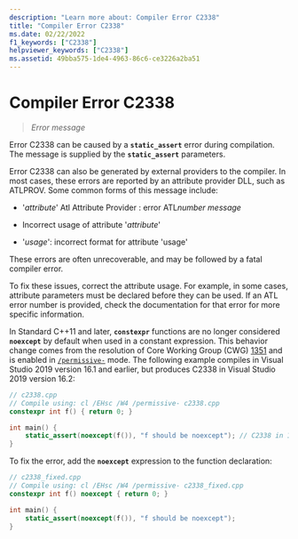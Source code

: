 ```yaml
---
description: "Learn more about: Compiler Error C2338"
title: "Compiler Error C2338"
ms.date: 02/22/2022
f1_keywords: ["C2338"]
helpviewer_keywords: ["C2338"]
ms.assetid: 49bba575-1de4-4963-86c6-ce3226a2ba51
---
```

# Compiler Error C2338

> *Error message*

Error C2338 can be caused by a **`static_assert`** error during compilation. The message is supplied by the **`static_assert`** parameters.

Error C2338 can also be generated by external providers to the compiler. In most cases, these errors are reported by an attribute provider DLL, such as ATLPROV. Some common forms of this message include:

- '*attribute*' Atl Attribute Provider : error ATL*number* *message*

- Incorrect usage of attribute '*attribute*'

- '*usage*': incorrect format for attribute 'usage'

These errors are often unrecoverable, and may be followed by a fatal compiler error.

To fix these issues, correct the attribute usage. For example, in some cases, attribute parameters must be declared before they can be used. If an ATL error number is provided, check the documentation for that error for more specific information.

In Standard C++11 and later, **`constexpr`** functions are no longer considered **`noexcept`** by default when used in a constant expression. This behavior change comes from the resolution of Core Working Group (CWG) [1351](https://wg21.link/cwg1351) and is enabled in [`/permissive-`](../build/reference/permissive-standards-conformance.md) mode. The following example compiles in Visual Studio 2019 version 16.1 and earlier, but produces C2338 in Visual Studio 2019 version 16.2:

```cpp
// c2338.cpp
// Compile using: cl /EHsc /W4 /permissive- c2338.cpp
constexpr int f() { return 0; }

int main() {
    static_assert(noexcept(f()), "f should be noexcept"); // C2338 in 16.2
}
```

To fix the error, add the **`noexcept`** expression to the function declaration:

```cpp
// c2338_fixed.cpp
// Compile using: cl /EHsc /W4 /permissive- c2338_fixed.cpp
constexpr int f() noexcept { return 0; }

int main() {
    static_assert(noexcept(f()), "f should be noexcept");
}
```
